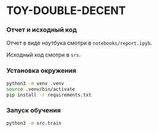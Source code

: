 # TOY-DOUBLE-DECENT

### Отчет и исходный код

Отчет в виде ноутбука смотри в `notebooks/report.ipyb`.

Исходный код смотри в `srs`.

### Установка окружения

```bash
python3 -m venv .venv
source .venv/bin/activate
pip install -r requirements.txt
```

### Запуск обучения

```bash
python3 -m src.train
```

